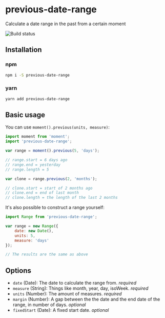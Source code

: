 previous-date-range
===================

Calculate a date range in the past from a certain moment

![Build status](https://api.travis-ci.org/jamiter/previous-date-range.png)

## Installation

### npm
```bash
npm i -S previous-date-range
```

### yarn
```bash
yarn add previous-date-range
```

## Basic usage

You can use `moment().previous(units, measure)`:

```js
import moment from 'moment';
import 'previous-date-range';

var range = moment().previous(5, 'days');

// range.start = 6 days ago
// range.end = yesterday
// range.length = 5

var clone = range.previous(2, 'months');

// clone.start = start of 2 months ago
// clone.end = end of last month
// clone.length = the length of the last 2 months
```

It's also possible to construct a range yourself:

```js
import Range from 'previous-date-range';

var range = new Range({
    date: new Date(),
    units: 5,
    measure: 'days'
});

// The results are the same as above
```

## Options

- `date` (Date): The date to calculate the range from. _required_
- `measure` (String): Things like month, year, day, isoWeek. _required_
- `units` (Number): The amount of measures. _required_
- `margin` (Number): A gap between the the date and the end date of the range, in number of days. _optional_
- `fixedStart` (Date): A fixed start date. _optional_